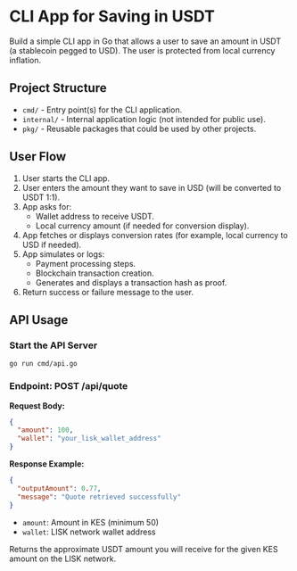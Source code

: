 # CLI App for Saving in USDT

Build a simple CLI app in Go that allows a user to save an amount in USDT (a stablecoin pegged to USD). The user is protected from local currency inflation.

## Project Structure

- `cmd/` - Entry point(s) for the CLI application.
- `internal/` - Internal application logic (not intended for public use).
- `pkg/` - Reusable packages that could be used by other projects.

## User Flow

1. User starts the CLI app.
2. User enters the amount they want to save in USD (will be converted to USDT 1:1).
3. App asks for:
   + Wallet address to receive USDT.
   + Local currency amount (if needed for conversion display).
4. App fetches or displays conversion rates (for example, local currency to USD if needed).
5. App simulates or logs:
   - Payment processing steps.
   - Blockchain transaction creation.
   - Generates and displays a transaction hash as proof.
6. Return success or failure message to the user.

## API Usage

### Start the API Server

```
go run cmd/api.go
```

### Endpoint: POST /api/quote

**Request Body:**
```json
{
  "amount": 100,
  "wallet": "your_lisk_wallet_address"
}
```

**Response Example:**
```json
{
  "outputAmount": 0.77,
  "message": "Quote retrieved successfully"
}
```

- `amount`: Amount in KES (minimum 50)
- `wallet`: LISK network wallet address

Returns the approximate USDT amount you will receive for the given KES amount on the LISK network.



